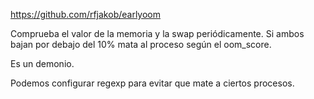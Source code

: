 https://github.com/rfjakob/earlyoom

Comprueba el valor de la memoria y la swap periódicamente.
Si ambos bajan por debajo del 10% mata al proceso según el oom_score.

Es un demonio.

Podemos configurar regexp para evitar que mate a ciertos procesos.
